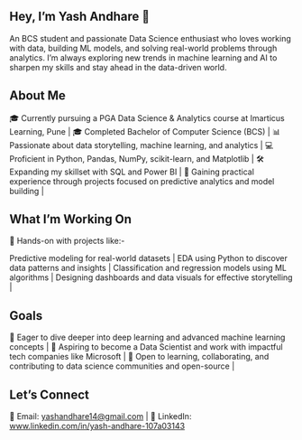 ## Hey, I’m Yash Andhare 👋
An BCS student and passionate Data Science enthusiast who loves working with data, building ML models, and solving real-world problems through analytics. I’m always exploring new trends in machine learning and AI to sharpen my skills and stay ahead in the data-driven world.

## About Me
🎓 Currently pursuing a PGA Data Science & Analytics course at Imarticus Learning, Pune |
🎓 Completed Bachelor of Computer Science (BCS) |
📊 Passionate about data storytelling, machine learning, and analytics |
💻 Proficient in Python, Pandas, NumPy, scikit-learn, and Matplotlib |
🛠️ Expanding my skillset with SQL and Power BI |
🤖 Gaining practical experience through projects focused on predictive analytics and model building |

##  What I’m Working On
🌱 Hands-on with projects like:- 

Predictive modeling for real-world datasets |
EDA using Python to discover data patterns and insights |
Classification and regression models using ML algorithms |
Designing dashboards and data visuals for effective storytelling |

## Goals
🚀 Eager to dive deeper into deep learning and advanced machine learning concepts |
🎯 Aspiring to become a Data Scientist and work with impactful tech companies like Microsoft |
🤝 Open to learning, collaborating, and contributing to data science communities and open-source |

## Let’s Connect
📧 Email: yashandhare14@gmail.com |
💼 LinkedIn: www.linkedin.com/in/yash-andhare-107a03143
